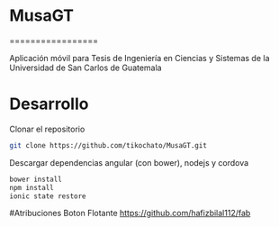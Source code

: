 # MusaGT
=================

Aplicación móvil para Tesis de Ingeniería en Ciencias y Sistemas de la Universidad de San Carlos de Guatemala

# Desarrollo
Clonar el repositorio
```bash
git clone https://github.com/tikochato/MusaGT.git
```
Descargar dependencias angular (con bower), nodejs y cordova
```bash
bower install
npm install
ionic state restore
```

#Atribuciones
Boton Flotante
https://github.com/hafizbilal112/fab
